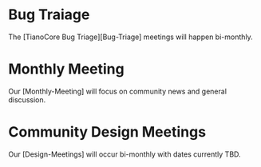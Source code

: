# Bug Traiage
The [TianoCore Bug Triage][Bug-Triage] meetings will happen bi-monthly.

# Monthly Meeting
Our [Monthly-Meeting] will focus on community news and general discussion.

# Community Design Meetings
Our [Design-Meetings] will occur bi-monthly with dates currently TBD.